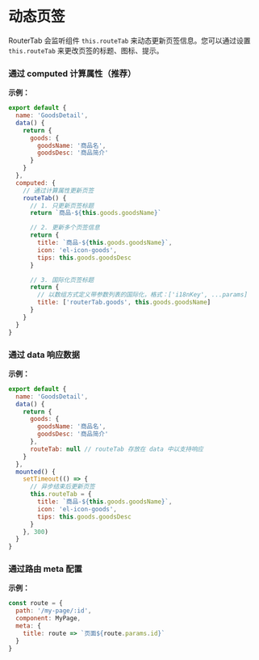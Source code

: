 # 动态页签

RouterTab 会监听组件 `this.routeTab` 来动态更新页签信息。您可以通过设置 `this.routeTab` 来更改页签的标题、图标、提示。

<doc-links demo="/default/tab-dynamic"></doc-links>

### 通过 computed 计算属性（推荐）

**示例：**

```javascript {13,14,17,24}
export default {
  name: 'GoodsDetail',
  data() {
    return {
      goods: {
        goodsName: '商品名',
        goodsDesc: '商品简介'
      }
    }
  },
  computed: {
    // 通过计算属性更新页签
    routeTab() {
      // 1. 只更新页签标题
      return `商品-${this.goods.goodsName}`

      // 2. 更新多个页签信息
      return {
        title: `商品-${this.goods.goodsName}`,
        icon: 'el-icon-goods',
        tips: this.goods.goodsDesc
      }

      // 3. 国际化页签标题
      return {
        // 以数组方式定义带参数列表的国际化，格式：['i18nKey', ...params]
        title: ['routerTab.goods', this.goods.goodsName]
      }
    }
  }
}
```

### 通过 data 响应数据

**示例：**

```javascript {9,15}
export default {
  name: 'GoodsDetail',
  data() {
    return {
      goods: {
        goodsName: '商品名',
        goodsDesc: '商品简介'
      },
      routeTab: null // routeTab 存放在 data 中以支持响应
    }
  },
  mounted() {
    setTimeout(() => {
      // 异步结束后更新页签
      this.routeTab = {
        title: `商品-${this.goods.goodsName}`,
        icon: 'el-icon-goods',
        tips: this.goods.goodsDesc
      }
    }, 300)
  }
}
```

### 通过路由 meta 配置

**示例：**

```javascript {5}
const route = {
  path: '/my-page/:id',
  component: MyPage,
  meta: {
    title: route => `页面${route.params.id}`
  }
}
```
